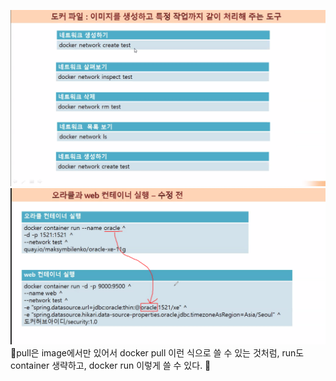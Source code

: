![](../image/Pasted%20image%2020240508090425.png)
![](../image/Pasted%20image%2020240508092116.png)
📌pull은 image에서만 있어서 docker pull 이런 식으로 쓸 수 있는 것처럼, run도 container 생략하고, docker run 이렇게 쓸 수 있다.
📌
